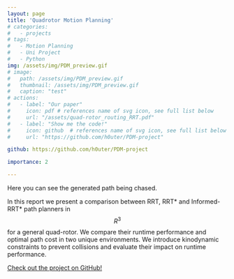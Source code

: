 ```yaml
---
layout: page
title: 'Quadrotor Motion Planning'
# categories:
#   - projects
# tags:
#   - Motion Planning
#   - Uni Project
#   - Python
img: /assets/img/PDM_preview.gif
# image: 
#   path: /assets/img/PDM_preview.gif
#   thumbnail: /assets/img/PDM_preview.gif
#   caption: "test"
# actions:
#   - label: "Our paper"
#     icon: pdf # references name of svg icon, see full list below
#     url: "/assets/quad-rotor_routing_RRT.pdf"
#   - label: "Show me the code!"
#     icon: github  # references name of svg icon, see full list below
#     url: "https://github.com/h0uter/PDM-project"

github: https://github.com/h0uter/PDM-project

importance: 2

---
```


<!-- ![wow](/assets/img/PDM_preview.gif) -->
<div class="row">
    <div class="col-sm mt-3 mt-md-0">
        <img class="img-fluid rounded z-depth-1" src="{{ '/assets/img/PDM_preview.gif' | relative_url }}" alt="" title="example image"/>
    </div>
</div>
<div class="caption">
    Here you can see the generated path being chased.
</div>


In this report we present a comparison between RRT, RRT* and Informed-RRT* path planners in $$R^3$$ for a general quad-rotor. We compare their runtime performance and optimal path cost in two unique environments. We introduce kinodynamic constraints to prevent collisions and evaluate their impact on runtime performance. 


[Check out the project on GitHub!](https://github.com/h0uter/PDM-project)

<!-- In short: we built a simulation from the ground up in Python and then implemented RRT and RRT* path planning algorithms to find a path through an obstacle course. Then we simulated a quadrotor to execute this trajectory with a PID controller and chase mode. -->
